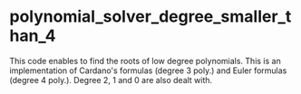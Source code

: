 # polynomial_solver_degree_smaller_than_4
This code enables to find the roots of low degree polynomials. This is an implementation of Cardano's formulas (degree 3 poly.) and Euler formulas (degree 4 poly.). Degree 2, 1 and 0 are also dealt with.
